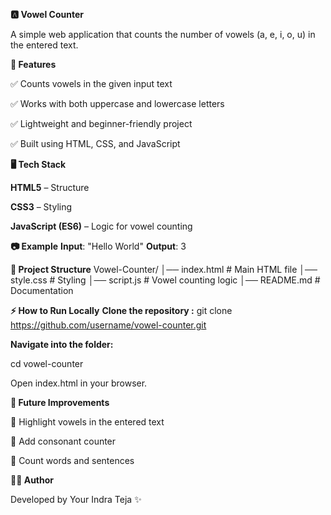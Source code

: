 **🅰️ Vowel Counter**

A simple web application that counts the number of vowels (a, e, i, o, u) in the entered text.

**🚀 Features**

✅ Counts vowels in the given input text

✅ Works with both uppercase and lowercase letters

✅ Lightweight and beginner-friendly project

✅ Built using HTML, CSS, and JavaScript

**🖥️ Tech Stack**

**HTML5** – Structure

**CSS3** – Styling

**JavaScript (ES6)** – Logic for vowel counting

**📷 Example**
**Input**: "Hello World"
**Output**: 3

**📂 Project Structure**
Vowel-Counter/
│── index.html       # Main HTML file
│── style.css        # Styling
│── script.js        # Vowel counting logic
│── README.md        # Documentation

**⚡ How to Run Locally**
**Clone the repository :**
git clone https://github.com/username/vowel-counter.git


**Navigate into the folder:**

cd vowel-counter


Open index.html in your browser.

**🎯 Future Improvements**

🔹 Highlight vowels in the entered text

🔹 Add consonant counter

🔹 Count words and sentences

**👨‍💻 Author**

Developed by Your Indra Teja
 ✨
